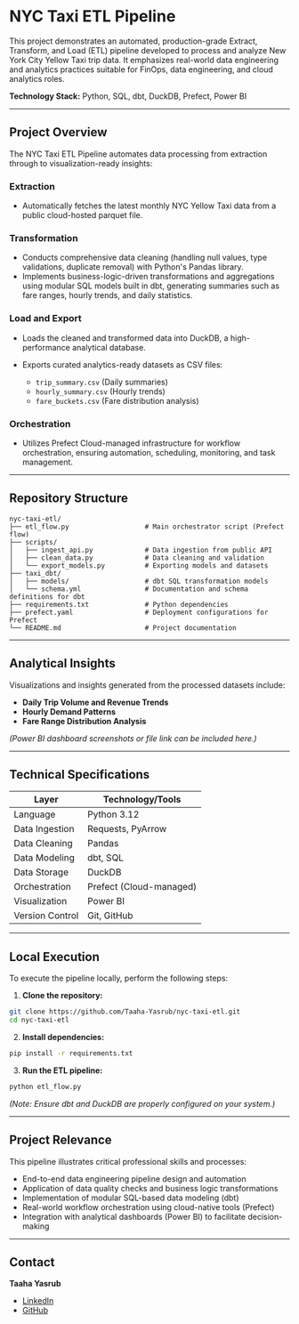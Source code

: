 # NYC Taxi ETL Pipeline

This project demonstrates an automated, production-grade Extract, Transform, and Load (ETL) pipeline developed to process and analyze New York City Yellow Taxi trip data. It emphasizes real-world data engineering and analytics practices suitable for FinOps, data engineering, and cloud analytics roles.

**Technology Stack:** Python, SQL, dbt, DuckDB, Prefect, Power BI

---

## Project Overview

The NYC Taxi ETL Pipeline automates data processing from extraction through to visualization-ready insights:

### Extraction

* Automatically fetches the latest monthly NYC Yellow Taxi data from a public cloud-hosted parquet file.

### Transformation

* Conducts comprehensive data cleaning (handling null values, type validations, duplicate removal) with Python's Pandas library.
* Implements business-logic-driven transformations and aggregations using modular SQL models built in dbt, generating summaries such as fare ranges, hourly trends, and daily statistics.

### Load and Export

* Loads the cleaned and transformed data into DuckDB, a high-performance analytical database.
* Exports curated analytics-ready datasets as CSV files:

  * `trip_summary.csv` (Daily summaries)
  * `hourly_summary.csv` (Hourly trends)
  * `fare_buckets.csv` (Fare distribution analysis)

### Orchestration

* Utilizes Prefect Cloud-managed infrastructure for workflow orchestration, ensuring automation, scheduling, monitoring, and task management.

---

## Repository Structure

```
nyc-taxi-etl/
├── etl_flow.py                   # Main orchestrator script (Prefect flow)
├── scripts/
│   ├── ingest_api.py             # Data ingestion from public API
│   ├── clean_data.py             # Data cleaning and validation
│   └── export_models.py          # Exporting models and datasets
├── taxi_dbt/
│   ├── models/                   # dbt SQL transformation models
│   └── schema.yml                # Documentation and schema definitions for dbt
├── requirements.txt              # Python dependencies
├── prefect.yaml                  # Deployment configurations for Prefect
└── README.md                     # Project documentation
```

---

## Analytical Insights

Visualizations and insights generated from the processed datasets include:

* **Daily Trip Volume and Revenue Trends**
* **Hourly Demand Patterns**
* **Fare Range Distribution Analysis**

*(Power BI dashboard screenshots or file link can be included here.)*

---

## Technical Specifications

| Layer           | Technology/Tools        |
| --------------- | ----------------------- |
| Language        | Python 3.12             |
| Data Ingestion  | Requests, PyArrow       |
| Data Cleaning   | Pandas                  |
| Data Modeling   | dbt, SQL                |
| Data Storage    | DuckDB                  |
| Orchestration   | Prefect (Cloud-managed) |
| Visualization   | Power BI                |
| Version Control | Git, GitHub             |

---

## Local Execution

To execute the pipeline locally, perform the following steps:

1. **Clone the repository:**

```bash
git clone https://github.com/Taaha-Yasrub/nyc-taxi-etl.git
cd nyc-taxi-etl
```

2. **Install dependencies:**

```bash
pip install -r requirements.txt
```

3. **Run the ETL pipeline:**

```bash
python etl_flow.py
```

*(Note: Ensure dbt and DuckDB are properly configured on your system.)*

---

## Project Relevance

This pipeline illustrates critical professional skills and processes:

* End-to-end data engineering pipeline design and automation
* Application of data quality checks and business logic transformations
* Implementation of modular SQL-based data modeling (dbt)
* Real-world workflow orchestration using cloud-native tools (Prefect)
* Integration with analytical dashboards (Power BI) to facilitate decision-making

---

## Contact

**Taaha Yasrub**

* [LinkedIn](https://www.linkedin.com/in/your-link)
* [GitHub](https://github.com/Taaha-Yasrub)
